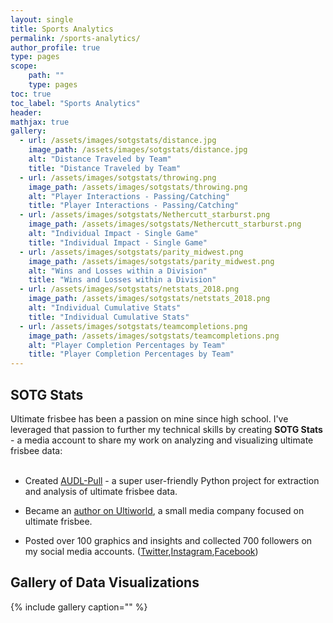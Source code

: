```yaml
---
layout: single
title: Sports Analytics
permalink: /sports-analytics/
author_profile: true
type: pages
scope:
    path: ""
    type: pages
toc: true
toc_label: "Sports Analytics"
header:
mathjax: true
gallery:
  - url: /assets/images/sotgstats/distance.jpg
    image_path: /assets/images/sotgstats/distance.jpg
    alt: "Distance Traveled by Team"
    title: "Distance Traveled by Team"
  - url: /assets/images/sotgstats/throwing.png
    image_path: /assets/images/sotgstats/throwing.png
    alt: "Player Interactions - Passing/Catching"
    title: "Player Interactions - Passing/Catching"
  - url: /assets/images/sotgstats/Nethercutt_starburst.png
    image_path: /assets/images/sotgstats/Nethercutt_starburst.png
    alt: "Individual Impact - Single Game"
    title: "Individual Impact - Single Game"
  - url: /assets/images/sotgstats/parity_midwest.png
    image_path: /assets/images/sotgstats/parity_midwest.png
    alt: "Wins and Losses within a Division"
    title: "Wins and Losses within a Division"
  - url: /assets/images/sotgstats/netstats_2018.png
    image_path: /assets/images/sotgstats/netstats_2018.png
    alt: "Individual Cumulative Stats"
    title: "Individual Cumulative Stats"
  - url: /assets/images/sotgstats/teamcompletions.png
    image_path: /assets/images/sotgstats/teamcompletions.png
    alt: "Player Completion Percentages by Team"
    title: "Player Completion Percentages by Team"
---
```


## SOTG Stats
Ultimate frisbee has been a passion on mine since high school.
I've leveraged that passion to further my technical skills
by creating <strong>SOTG Stats</strong> - a media account to 
share my work on analyzing and visualizing ultimate frisbee data:
<br>
<br>
<ul>
  <li>
    <p> Created <a href="https://github.com/dfiorino/audl-pull">AUDL-Pull</a> 
    - a super user-friendly Python project for extraction and analysis of 
    ultimate frisbee data. </p>
  </li>
  <li>
    <p> Became an <a href="https://ultiworld.com/author/dfiorino/">author on Ultiworld</a>, a small media company focused on ultimate frisbee. </p>
  </li>
  <li>
    <p> Posted over 100 graphics and insights and collected 700 followers on my
social media accounts. (<a href="https://twitter.com/sotgstats">Twitter</a>,<a
href="https://www.instagram.com/statsofthegame">Instagram</a>,<a href="https://www.facebook.com/sotgstats/">Facebook</a>) </p>
  </li>
</ul>

## Gallery of Data Visualizations

{% include gallery caption="" %}



